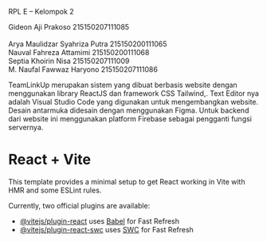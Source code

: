 RPL E – Kelompok 2

Gideon Aji Prakoso				      215150207111085  <br>  
Arya Maulidzar Syahriza Putra		215150200111065  <br>
Nauval Fahreza Attamimi			    215150200111068  <br>
Septia Khoirin Nisa				      215150207111009  <br>
M. Naufal Fawwaz Haryono			  215150207111086  <br>

TeamLinkUp merupakan sistem yang dibuat berbasis website dengan menggunakan library ReactJS dan framework CSS Tailwind,. Text Editor nya adalah Visual Studio Code yang digunakan untuk mengembangkan website. Desain antarmuka didesain dengan menggunakan Figma. Untuk backend dari website ini menggunakan platform Firebase sebagai pengganti fungsi servernya.


# React + Vite

This template provides a minimal setup to get React working in Vite with HMR and some ESLint rules.

Currently, two official plugins are available:

- [@vitejs/plugin-react](https://github.com/vitejs/vite-plugin-react/blob/main/packages/plugin-react/README.md) uses [Babel](https://babeljs.io/) for Fast Refresh
- [@vitejs/plugin-react-swc](https://github.com/vitejs/vite-plugin-react-swc) uses [SWC](https://swc.rs/) for Fast Refresh
